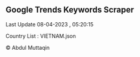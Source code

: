 

## Google Trends Keywords Scraper 
 
Last Update 08-04-2023 , 05:20:15

Country List :
VIETNAM.json



© Abdul Muttaqin 
